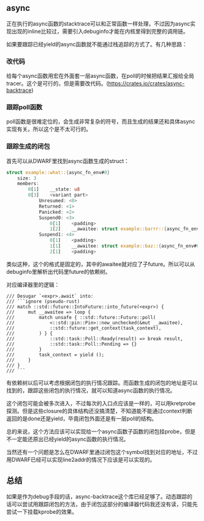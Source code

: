 ## async
正在执行的async函数的stacktrace可以和正常函数一样处理，不过因为async实现出现的inline比较过，需要引入debuginfo才能在内核里得到完整的调用链。

如果要跟踪已经yield的async函数就不能通过栈追踪的方式了。有几种思路：

### 改代码
给每个async函数用宏在外面套一层async函数，在poll的时候把结果汇报给全局tracer。这个是可行的，但是需要改代码。(https://crates.io/crates/async-backtrace)

### 跟踪poll函数
poll函数是很难定位的，会生成非常复杂的符号，而且生成的结果还和具体async实现有关。所以这个是不太可行的。

### 跟踪生成的闭包
首先可以从DWARF里找到async函数生成的struct：
``` rust
struct example::what::{async_fn_env#0}
	size: 3
	members:
		0[1]	__state: u8
		0[3]	<variant part>
			Unresumed: <0>
			Returned: <1>
			Panicked: <2>
			Suspend0: <3>
				0[1]	<padding>
				1[2]	__awaitee: struct example::barrr::{async_fn_env#0}
			Suspend1: <4>
				0[1]	<padding>
				1[1]	__awaitee: struct example::baz::{async_fn_env#0}
				2[1]	<padding>
```
类似这种，这个的格式是固定的，其中的awaitee就对应了子future。所以可以从debuginfo里解析出代码里future的依赖树。

对应编译器里的逻辑：
```
/// Desugar `<expr>.await` into:
/// ```ignore (pseudo-rust)
/// match ::std::future::IntoFuture::into_future(<expr>) {
///     mut __awaitee => loop {
///         match unsafe { ::std::future::Future::poll(
///             <::std::pin::Pin>::new_unchecked(&mut __awaitee),
///             ::std::future::get_context(task_context),
///         ) } {
///             ::std::task::Poll::Ready(result) => break result,
///             ::std::task::Poll::Pending => {}
///         }
///         task_context = yield ();
///     }
/// }
/// ```
```
有依赖树以后可以考虑根据闭包的执行情况跟踪。而函数生成的闭包的地址是可以找到的，跟踪这些闭包的执行情况，就可以知道async函数的执行情况。

这个闭包可能会被多次进入，不过每次的入口点应该是一样的，可以用kretprobe探测。但是这些closure的具体结构还没搞清楚，不知道能不能通过context判断返回的是done还是yield，毕竟闭包外面还是有一层poll的结构。

总的来说，这个方法应该可以实现给一个async函数子函数的闭包挂probe，但是不一定能还原出已经yield的async函数的执行情况。

当然还有一个问题是怎么在DWARF里通过闭包这个symbol找到对应的地址，不过用DWARF已经可以实现line2addr的情况下应该是可以实现的。

## 总结
如果是作为debug手段的话，async-backtrace这个库已经足够了。动态跟踪的话可以尝试用跟踪闭包的方法，由于闭包这部分的编译器代码我还没有读，只能先尝试一下挂载kprobe的效果。